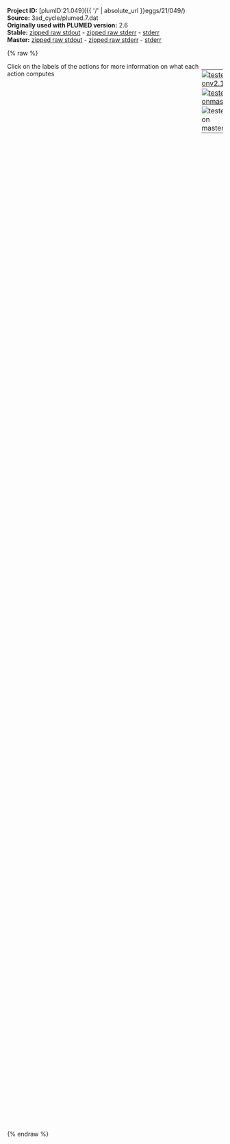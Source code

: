 **Project ID:** [plumID:21.049]({{ '/' | absolute_url }}eggs/21/049/)  
**Source:** 3ad_cycle/plumed.7.dat  
**Originally used with PLUMED version:** 2.6  
**Stable:** [zipped raw stdout](plumed.7.dat.plumed.stdout.txt.zip) - [zipped raw stderr](plumed.7.dat.plumed.stderr.txt.zip) - [stderr](plumed.7.dat.plumed.stderr)  
**Master:** [zipped raw stdout](plumed.7.dat.plumed_master.stdout.txt.zip) - [zipped raw stderr](plumed.7.dat.plumed_master.stderr.txt.zip) - [stderr](plumed.7.dat.plumed_master.stderr)  

{% raw %}
<div style="width: 100%; float:left">
<div style="width: 90%; float:left" id="value_details_data/3ad_cycle/plumed.7.dat"> Click on the labels of the actions for more information on what each action computes </div>
<div style="width: 10%; float:left"><table><tr><td style="padding:1px"><a href="plumed.7.dat.plumed.stderr"><img src="https://img.shields.io/badge/v2.10-failed-red.svg" alt="tested onv2.10" /></a></td></tr><tr><td style="padding:1px"><a href="plumed.7.dat.plumed_master.stderr"><img src="https://img.shields.io/badge/master-failed-red.svg" alt="tested onmaster" /></a></td></tr><tr><td style="padding:1px"><img src="https://img.shields.io/badge/with-LOAD-yellow.svg" alt="tested on master" /></td></tr>
</table></div></div>
<pre style="width=97%;">
<span class="plumedtooltip" style="color:green">LOAD<span class="right">Loads a library, possibly defining new actions. <a href="https://www.plumed.org/doc-master/user-doc/html/_l_o_a_d.html" style="color:green">More details</a><i></i></span></span> <span class="plumedtooltip">FILE<span class="right">file to be loaded<i></i></span></span>=../PathCV.cpp
<span style="display:none;" id="data/3ad_cycle/plumed.7.dat">The LOAD action with label <b></b> calculates something</span><span class="plumedtooltip" style="color:green">UNITS<span class="right">This command sets the internal units for the code. <a href="https://www.plumed.org/doc-master/user-doc/html/_u_n_i_t_s.html" style="color:green">More details</a><i></i></span></span> <span class="plumedtooltip">LENGTH<span class="right">the units of lengths<i></i></span></span>=A <span class="plumedtooltip">TIME<span class="right">the units of time<i></i></span></span>=ps <span class="plumedtooltip">ENERGY<span class="right">the units of energy<i></i></span></span>=kcal/mol

<b name="data/3ad_cycle/plumed.7.datphi" onclick='showPath("data/3ad_cycle/plumed.7.dat","data/3ad_cycle/plumed.7.datphi","data/3ad_cycle/plumed.7.datphi","brown")'>phi</b>: <span class="plumedtooltip" style="color:green">TORSION<span class="right">Calculate a torsional angle. <a href="https://www.plumed.org/doc-master/user-doc/html/_t_o_r_s_i_o_n.html" style="color:green">More details</a><i></i></span></span> <span class="plumedtooltip">ATOMS<span class="right">the four atoms involved in the torsional angle<i></i></span></span>=5,7,9,15
<span style="display:none;" id="data/3ad_cycle/plumed.7.datphi">The TORSION action with label <b>phi</b> calculates the following quantities:<table  align="center" frame="void" width="95%" cellpadding="5%"><tr><td width="5%"><b> Quantity </b>  </td><td><b> Description </b> </td></tr><tr><td width="5%">phi.value</td><td>the TORSION involving these atoms</td></tr></table></span><b name="data/3ad_cycle/plumed.7.datphic" onclick='showPath("data/3ad_cycle/plumed.7.dat","data/3ad_cycle/plumed.7.datphic","data/3ad_cycle/plumed.7.datphic","brown")'>phic</b>: <span class="plumedtooltip" style="color:green">TORSION<span class="right">Calculate a torsional angle. <a href="https://www.plumed.org/doc-master/user-doc/html/_t_o_r_s_i_o_n.html" style="color:green">More details</a><i></i></span></span> <span class="plumedtooltip">ATOMS<span class="right">the four atoms involved in the torsional angle<i></i></span></span>=5,7,9,15 <span class="plumedtooltip">COSINE<span class="right"> calculate cosine instead of dihedral<i></i></span></span>
<span style="display:none;" id="data/3ad_cycle/plumed.7.datphic">The TORSION action with label <b>phic</b> calculates the following quantities:<table  align="center" frame="void" width="95%" cellpadding="5%"><tr><td width="5%"><b> Quantity </b>  </td><td><b> Description </b> </td></tr><tr><td width="5%">phic.value</td><td>the TORSION involving these atoms</td></tr></table></span><b name="data/3ad_cycle/plumed.7.datphis" onclick='showPath("data/3ad_cycle/plumed.7.dat","data/3ad_cycle/plumed.7.datphis","data/3ad_cycle/plumed.7.datphis","brown")'>phis</b>: <span class="plumedtooltip" style="color:green">CUSTOM<span class="right">Calculate a combination of variables using a custom expression. <a href="https://www.plumed.org/doc-master/user-doc/html/_c_u_s_t_o_m.html" style="color:green">More details</a><i></i></span></span> <span class="plumedtooltip">ARG<span class="right">the values input to this function<i></i></span></span>=<b name="data/3ad_cycle/plumed.7.datphi">phi</b> <span class="plumedtooltip">FUNC<span class="right">the function you wish to evaluate<i></i></span></span>=sin(x) <span class="plumedtooltip">PERIODIC<span class="right">if the output of your function is periodic then you should specify the periodicity of the function<i></i></span></span>=NO

<span style="display:none;" id="data/3ad_cycle/plumed.7.datphis">The CUSTOM action with label <b>phis</b> calculates the following quantities:<table  align="center" frame="void" width="95%" cellpadding="5%"><tr><td width="5%"><b> Quantity </b>  </td><td><b> Description </b> </td></tr><tr><td width="5%">phis.value</td><td>an arbitrary function</td></tr></table></span><b name="data/3ad_cycle/plumed.7.datpsi" onclick='showPath("data/3ad_cycle/plumed.7.dat","data/3ad_cycle/plumed.7.datpsi","data/3ad_cycle/plumed.7.datpsi","brown")'>psi</b>: <span class="plumedtooltip" style="color:green">TORSION<span class="right">Calculate a torsional angle. <a href="https://www.plumed.org/doc-master/user-doc/html/_t_o_r_s_i_o_n.html" style="color:green">More details</a><i></i></span></span> <span class="plumedtooltip">ATOMS<span class="right">the four atoms involved in the torsional angle<i></i></span></span>=7,9,15,17
<span style="display:none;" id="data/3ad_cycle/plumed.7.datpsi">The TORSION action with label <b>psi</b> calculates the following quantities:<table  align="center" frame="void" width="95%" cellpadding="5%"><tr><td width="5%"><b> Quantity </b>  </td><td><b> Description </b> </td></tr><tr><td width="5%">psi.value</td><td>the TORSION involving these atoms</td></tr></table></span><b name="data/3ad_cycle/plumed.7.datpsic" onclick='showPath("data/3ad_cycle/plumed.7.dat","data/3ad_cycle/plumed.7.datpsic","data/3ad_cycle/plumed.7.datpsic","brown")'>psic</b>: <span class="plumedtooltip" style="color:green">TORSION<span class="right">Calculate a torsional angle. <a href="https://www.plumed.org/doc-master/user-doc/html/_t_o_r_s_i_o_n.html" style="color:green">More details</a><i></i></span></span> <span class="plumedtooltip">ATOMS<span class="right">the four atoms involved in the torsional angle<i></i></span></span>=7,9,15,17 <span class="plumedtooltip">COSINE<span class="right"> calculate cosine instead of dihedral<i></i></span></span>
<span style="display:none;" id="data/3ad_cycle/plumed.7.datpsic">The TORSION action with label <b>psic</b> calculates the following quantities:<table  align="center" frame="void" width="95%" cellpadding="5%"><tr><td width="5%"><b> Quantity </b>  </td><td><b> Description </b> </td></tr><tr><td width="5%">psic.value</td><td>the TORSION involving these atoms</td></tr></table></span><b name="data/3ad_cycle/plumed.7.datpsis" onclick='showPath("data/3ad_cycle/plumed.7.dat","data/3ad_cycle/plumed.7.datpsis","data/3ad_cycle/plumed.7.datpsis","brown")'>psis</b>: <span class="plumedtooltip" style="color:green">CUSTOM<span class="right">Calculate a combination of variables using a custom expression. <a href="https://www.plumed.org/doc-master/user-doc/html/_c_u_s_t_o_m.html" style="color:green">More details</a><i></i></span></span> <span class="plumedtooltip">ARG<span class="right">the values input to this function<i></i></span></span>=<b name="data/3ad_cycle/plumed.7.datpsi">psi</b> <span class="plumedtooltip">FUNC<span class="right">the function you wish to evaluate<i></i></span></span>=sin(x) <span class="plumedtooltip">PERIODIC<span class="right">if the output of your function is periodic then you should specify the periodicity of the function<i></i></span></span>=NO

<span style="display:none;" id="data/3ad_cycle/plumed.7.datpsis">The CUSTOM action with label <b>psis</b> calculates the following quantities:<table  align="center" frame="void" width="95%" cellpadding="5%"><tr><td width="5%"><b> Quantity </b>  </td><td><b> Description </b> </td></tr><tr><td width="5%">psis.value</td><td>an arbitrary function</td></tr></table></span><span class="plumedtooltip" style="color:green">PATHCV<span class="right">This action is not part of PLUMED and was included by using a LOAD command <a href="https://www.plumed.org/doc-master/user-doc/html/_l_o_a_d.html" style="color:green">More details</a><i></i></span></span> LABEL=<b name="data/3ad_cycle/plumed.7.datpcv" onclick='showPath("data/3ad_cycle/plumed.7.dat","data/3ad_cycle/plumed.7.datpcv","data/3ad_cycle/plumed.7.datpcv","brown")'>pcv</b> ARG=<b name="data/3ad_cycle/plumed.7.datphic">phic</b>,<b name="data/3ad_cycle/plumed.7.datphis">phis</b>,<b name="data/3ad_cycle/plumed.7.datpsic">psic</b>,<b name="data/3ad_cycle/plumed.7.datpsis">psis</b> INFILE=in_cycle.input HALFLIFE=1000 PACE=250 WALKERS_RSTRIDE=250 WALKERS_ID=7 WALKERS_N=8 WALKERS_DIR=<b name="data/3ad_cycle/plumed.7.dat">.</b>

<span class="plumedtooltip" style="color:green">UPPER_WALLS<span class="right">Defines a wall for the value of one or more collective variables, <a href="https://www.plumed.org/doc-master/user-doc/html/_u_p_p_e_r__w_a_l_l_s.html" style="color:green">More details</a><i></i></span></span> <span class="plumedtooltip">ARG<span class="right">the arguments on which the bias is acting<i></i></span></span>=pcv.z <span class="plumedtooltip">AT<span class="right">the positions of the wall<i></i></span></span>=0.0  <span class="plumedtooltip">KAPPA<span class="right">the force constant for the wall<i></i></span></span>=50.0 <span class="plumedtooltip">EXP<span class="right"> the powers for the walls<i></i></span></span>=2 <span class="plumedtooltip">EPS<span class="right"> the values for s_i in the expression for a wall<i></i></span></span>=1 <span class="plumedtooltip">OFFSET<span class="right"> the offset for the start of the wall<i></i></span></span>=0 <span class="plumedtooltip">LABEL<span class="right">a label for the action so that its output can be referenced in the input to other actions<i></i></span></span>=<b name="data/3ad_cycle/plumed.7.dattube" onclick='showPath("data/3ad_cycle/plumed.7.dat","data/3ad_cycle/plumed.7.dattube","data/3ad_cycle/plumed.7.dattube","brown")'>tube</b>
<br/><span style="display:none;" id="data/3ad_cycle/plumed.7.dattube">The UPPER_WALLS action with label <b>tube</b> calculates the following quantities:<table  align="center" frame="void" width="95%" cellpadding="5%"><tr><td width="5%"><b> Quantity </b>  </td><td><b> Description </b> </td></tr><tr><td width="5%">tube.bias</td><td>the instantaneous value of the bias potential</td></tr><tr><td width="5%">tube.force2</td><td>the instantaneous value of the squared force due to this bias potential</td></tr></table></span><b name="data/3ad_cycle/plumed.7.datc" onclick='showPath("data/3ad_cycle/plumed.7.dat","data/3ad_cycle/plumed.7.datc","data/3ad_cycle/plumed.7.datc","brown")'>c</b>: <span class="plumedtooltip" style="color:green">CONSTANT<span class="right">Create a constant value that can be passed to actions <a href="https://www.plumed.org/doc-master/user-doc/html/_c_o_n_s_t_a_n_t.html" style="color:green">More details</a><i></i></span></span> <span class="plumedtooltip">VALUE<span class="right">the single number that you would like to store<i></i></span></span>=-1
<span style="display:none;" id="data/3ad_cycle/plumed.7.datc">The CONSTANT action with label <b>c</b> calculates the following quantities:<table  align="center" frame="void" width="95%" cellpadding="5%"><tr><td width="5%"><b> Quantity </b>  </td><td><b> Description </b> </td></tr><tr><td width="5%">c.value</td><td>the constant value that was read from the plumed input</td></tr></table></span><b name="data/3ad_cycle/plumed.7.dats" onclick='showPath("data/3ad_cycle/plumed.7.dat","data/3ad_cycle/plumed.7.dats","data/3ad_cycle/plumed.7.dats","brown")'>s</b>: <span class="plumedtooltip" style="color:green">COMBINE<span class="right">Calculate a polynomial combination of a set of other variables. <a href="https://www.plumed.org/doc-master/user-doc/html/_c_o_m_b_i_n_e.html" style="color:green">More details</a><i></i></span></span> <span class="plumedtooltip">ARG<span class="right">the values input to this function<i></i></span></span>=pcv.s,<b name="data/3ad_cycle/plumed.7.datc">c</b> <span class="plumedtooltip">COEFFICIENTS<span class="right"> the coefficients of the arguments in your function<i></i></span></span>=2.,1. <span class="plumedtooltip">PERIODIC<span class="right">if the output of your function is periodic then you should specify the periodicity of the function<i></i></span></span>=-1,1

<span style="display:none;" id="data/3ad_cycle/plumed.7.dats">The COMBINE action with label <b>s</b> calculates the following quantities:<table  align="center" frame="void" width="95%" cellpadding="5%"><tr><td width="5%"><b> Quantity </b>  </td><td><b> Description </b> </td></tr><tr><td width="5%">s.value</td><td>a linear compbination</td></tr></table></span><span class="plumedtooltip" style="color:green">RESTRAINT<span class="right">Adds harmonic and/or linear restraints on one or more variables. <a href="https://www.plumed.org/doc-master/user-doc/html/_r_e_s_t_r_a_i_n_t.html" style="color:green">More details</a><i></i></span></span> <span class="plumedtooltip">LABEL<span class="right">a label for the action so that its output can be referenced in the input to other actions<i></i></span></span>=<b name="data/3ad_cycle/plumed.7.datanchor" onclick='showPath("data/3ad_cycle/plumed.7.dat","data/3ad_cycle/plumed.7.datanchor","data/3ad_cycle/plumed.7.datanchor","brown")'>anchor</b> <span class="plumedtooltip">ARG<span class="right">the values the harmonic restraint acts upon<i></i></span></span>=<b name="data/3ad_cycle/plumed.7.datphi">phi</b>,<b name="data/3ad_cycle/plumed.7.datpsi">psi</b> <span class="plumedtooltip">AT<span class="right">the position of the restraint<i></i></span></span>=1.1,-0.8 <span class="plumedtooltip">KAPPA<span class="right"> specifies that the restraint is harmonic and what the values of the force constants on each of the variables are<i></i></span></span>=50.0,50.0

<span style="display:none;" id="data/3ad_cycle/plumed.7.datanchor">The RESTRAINT action with label <b>anchor</b> calculates the following quantities:<table  align="center" frame="void" width="95%" cellpadding="5%"><tr><td width="5%"><b> Quantity </b>  </td><td><b> Description </b> </td></tr><tr><td width="5%">anchor.bias</td><td>the instantaneous value of the bias potential</td></tr><tr><td width="5%">anchor.force2</td><td>the instantaneous value of the squared force due to this bias potential</td></tr></table></span><span class="plumedtooltip" style="color:green">PRINT<span class="right">Print quantities to a file. <a href="https://www.plumed.org/doc-master/user-doc/html/_p_r_i_n_t.html" style="color:green">More details</a><i></i></span></span> <span class="plumedtooltip">STRIDE<span class="right"> the frequency with which the quantities of interest should be output<i></i></span></span>=10 <span class="plumedtooltip">ARG<span class="right">the labels of the values that you would like to print to the file<i></i></span></span>=<b name="data/3ad_cycle/plumed.7.datphic">phic</b>,<b name="data/3ad_cycle/plumed.7.datphis">phis</b>,<b name="data/3ad_cycle/plumed.7.datpsic">psic</b>,<b name="data/3ad_cycle/plumed.7.datpsis">psis</b>,<b name="data/3ad_cycle/plumed.7.datphi">phi</b>,<b name="data/3ad_cycle/plumed.7.datpsi">psi</b>,<b name="data/3ad_cycle/plumed.7.dats">s</b>,pcv.s,pcv.z,<b name="data/3ad_cycle/plumed.7.datanchor">anchor.bias</b>,<b name="data/3ad_cycle/plumed.7.dattube">tube.bias</b> <span class="plumedtooltip">FILE<span class="right">the name of the file on which to output these quantities<i></i></span></span>=<b name="data/3ad_cycle/plumed.7.dat">./COLVAR</b>
</pre>
{% endraw %}
